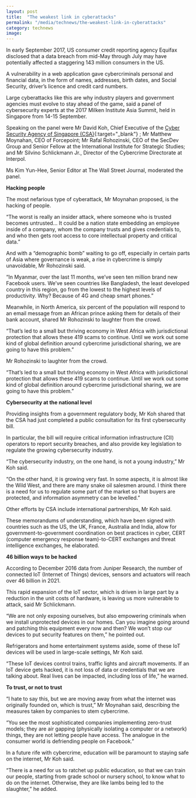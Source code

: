 ```yaml
---
layout: post
title:  "The weakest link in cyberattacks"
permalink: "/media/technews/the-weakest-link-in-cyberattacks"
category: technews
image: 
---
```


In early September 2017, US consumer credit reporting agency Equifax disclosed that a data breach from mid-May through July may have potentially affected a staggering 143 million consumers in the US.

A vulnerability in a web application gave cybercriminals personal and financial data, in the form of names, addresses, birth dates, and Social Security, driver’s licence and credit card numbers.

Large cyberattacks like this are why industry players and government agencies must evolve to stay ahead of the game, said a panel of cybersecurity experts at the 2017 Milken Institute Asia Summit, held in Singapore from 14-15 September.

Speaking on the panel were Mr David Koh, Chief Executive of the [Cyber Security Agency of Singapore (CSA)](https://www.csa.gov.sg/){:target="_blank"} ; Mr Matthew Moynahan, CEO of Forcepoint; Mr Rafal Rohozinski, CEO of the SecDev Group and Senior Fellow at the International Institute for Strategic Studies; and Mr Silvino Schlickmann Jr., Director of the Cybercrime Directorate at Interpol.

Ms Kim Yun-Hee, Senior Editor at The Wall Street Journal, moderated the panel.


**Hacking people**

The most nefarious type of cyberattack, Mr Moynahan proposed, is the hacking of people.

“The worst is really an insider attack, where someone who is trusted becomes untrusted… It could be a nation state embedding an employee inside of a company, whom the company trusts and gives credentials to, and who then gets root access to core intellectual property and critical data.”

And with a “demographic bomb” waiting to go off, especially in certain parts of Asia where governance is weak, a rise in cybercrime is simply unavoidable, Mr Rohozinski said.

“In Myanmar, over the last 11 months, we’ve seen ten million brand new Facebook users. We’ve seen countries like Bangladesh, the least developed country in this region, go from the lowest to the highest levels of productivity. Why? Because of 4G and cheap smart phones.”

Meanwhile, in North America, six percent of the population will respond to an email message from an African prince asking them for details of their bank account, shared Mr Rohozinski to laughter from the crowd.

“That’s led to a small but thriving economy in West Africa with jurisdictional protection that allows these 419 scams to continue. Until we work out some kind of global definition around cybercrime jurisdictional sharing, we are going to have this problem.”

Mr Rohozinski to laughter from the crowd.

“That’s led to a small but thriving economy in West Africa with jurisdictional protection that allows these 419 scams to continue. Until we work out some kind of global definition around cybercrime jurisdictional sharing, we are going to have this problem.”


**Cybersecurity at the national level**

Providing insights from a government regulatory body, Mr Koh shared that the CSA had just completed a public consultation for its first cybersecurity bill.

In particular, the bill will require critical information infrastructure (CII) operators to report security breaches, and also provide key legislation to regulate the growing cybersecurity industry.

“The cybersecurity industry, on the one hand, is not a young industry,” Mr Koh said.

“On the other hand, it is growing very fast. In some aspects, it is almost like the Wild West, and there are many snake oil salesmen around. I think there is a need for us to regulate some part of the market so that buyers are protected, and information asymmetry can be levelled.”

Other efforts by CSA include international partnerships, Mr Koh said.

These memorandums of understanding, which have been signed with countries such as the US, the UK, France, Australia and India, allow for government-to-government coordination on best practices in cyber, CERT (computer emergency response team)-to-CERT exchanges and threat intelligence exchanges, he elaborated.


**46 billion ways to be hacked**

According to December 2016 data from Juniper Research, the number of connected IoT (Internet of Things) devices, sensors and actuators will reach over 46 billion in 2021.

This rapid expansion of the IoT sector, which is driven in large part by a reduction in the unit costs of hardware, is leaving us more vulnerable to attack, said Mr Schlickmann.

“We are not only exposing ourselves, but also empowering criminals when we install unprotected devices in our homes. Can you imagine going around and patching this equipment every now and then? We won’t stop our devices to put security features on them,” he pointed out.

Refrigerators and home entertainment systems aside, some of these IoT devices will be used in large-scale settings, Mr Koh said.

“These IoT devices control trains, traffic lights and aircraft movements. If an IoT device gets hacked, it is not loss of data or credentials that we are talking about. Real lives can be impacted, including loss of life,” he warned. 

**To trust, or not to trust**

“I hate to say this, but we are moving away from what the internet was originally founded on, which is trust,” Mr Moynahan said, describing the measures taken by companies to stem cybercrime. 

“You see the most sophisticated companies implementing zero-trust models; they are air gapping (physically isolating a computer or a network) things, they are not letting people have access. The analogue in the consumer world is defriending people on Facebook.”

In a future rife with cybercrime, education will be paramount to staying safe on the internet, Mr Koh said.

“There is a need for us to ratchet up public education, so that we can train our people, starting from grade school or nursery school, to know what to do on the internet. Otherwise, they are like lambs being led to the slaughter,” he added.
